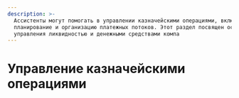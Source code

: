 ```yaml
---
description: >-
  Ассистенты могут помогать в управлении казначейскими операциями, включая
  планирование и организацию платежных потоков. Этот раздел посвящен основам
  управления ликвидностью и денежными средствами компа
---
```


# Управление казначейскими операциями

